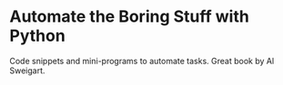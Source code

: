 # Automate the Boring Stuff with Python

Code snippets and mini-programs to automate tasks. Great book by Al Sweigart.
